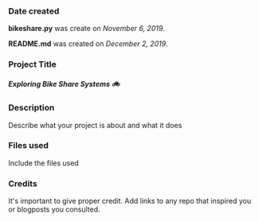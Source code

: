 ### Date created
**bikeshare.py** was create on *November 6, 2019*.

**README.md** was created on *December 2, 2019*.

### Project Title
##### Exploring Bike Share Systems :bike:

### Description
Describe what your project is about and what it does

### Files used
Include the files used

### Credits
It's important to give proper credit. Add links to any repo that inspired you or blogposts you consulted.
